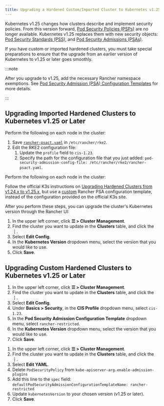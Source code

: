 ```yaml
---
title: Upgrading a Hardened Custom/Imported Cluster to Kubernetes v1.25
---
```


<head>
  <link rel="canonical" href="https://ranchermanager.docs.rancher.com/getting-started/installation-and-upgrade/install-upgrade-on-a-kubernetes-cluster/upgrade-a-hardened-cluster-to-k8s-v1-25"/>
</head>

Kubernetes v1.25 changes how clusters describe and implement security policies. From this version forward, [Pod Security Policies (PSPs)](https://kubernetes.io/docs/concepts/security/pod-security-policy/) are no longer available. Kubernetes v1.25 replaces them with new security objects: [Pod Security Standards (PSS)](https://kubernetes.io/docs/concepts/security/pod-security-standards/), and [Pod Security Admissions (PSAs)](https://kubernetes.io/docs/concepts/security/pod-security-admission/).

If you have custom or imported hardened clusters, you must take special preparations to ensure that the upgrade from an earlier version of Kubernetes to v1.25 or later goes smoothly.

:::note

After you upgrade to v1.25, add the necessary Rancher namespace exemptions. See [Pod Security Admission (PSA) Configuration Templates](../../../how-to-guides/new-user-guides/authentication-permissions-and-global-configuration/psa-config-templates.md#exempting-required-rancher-namespaces) for more details.

:::

## Upgrading Imported Hardened Clusters to Kubernetes v1.25 or Later

<Tabs groupId="k8s-distro">
<TabItem value="RKE2" default>

Perform the following on each node in the cluster:
1. Save [`rancher-psact.yaml`](./rancher-psact.yaml) in `/etc/rancher/rke2`.
1. Edit the RKE2 configuration file:
   1. Update the `profile` field to `cis-1.23`.
   1. Specify the path for the configuration file that you just added: `pod-security-admission-config-file: /etc/rancher/rke2/rancher-psact.yaml`.

</TabItem>
<TabItem value="K3s">

Perform the following on each node in the cluster:

Follow the official K3s instructions on [Upgrading Hardened Clusters from v1.24.x to v1.25.x](https://docs.k3s.io/known-issues#hardened-125), but use a [custom](./rancher-psact.yaml) Rancher PSA configuration template, instead of the configuration provided on the official K3s site.
</TabItem>
</Tabs>

After you perform these steps, you can upgrade the cluster's Kubernetes version through the Rancher UI:

1. In the upper left corner, click **☰ > Cluster Management**.
1. Find the cluster you want to update in the **Clusters** table, and click the **⋮**.
1. Select **Edit Config**.
1. In the **Kubernetes Version** dropdown menu, select the version that you would like to use.
1. Click **Save**.

## Upgrading Custom Hardened Clusters to Kubernetes v1.25 or Later

<Tabs groupId="k8s-distro">
<TabItem value="RKE2" default>

1. In the upper left corner, click **☰ > Cluster Management**.
1. Find the cluster you want to update in the **Clusters** table, and click the **⋮**.
1. Select **Edit Config**.
1. Under **Basics > Security**, in the **CIS Profile** dropdown menu, select `cis-1.23`.
1. In the **Pod Security Admission Configuration Template** dropdown menu, select `rancher-restricted`.
1. In the **Kubernetes Version** dropdown menu, select the version that you would like to use.
1. Click **Save**.

</TabItem>
<TabItem value="K3s">

1. In the upper left corner, click **☰ > Cluster Management**.
1. Find the cluster you want to update in the **Clusters** table, and click the **⋮**.
1. Select **Edit YAML**.
1. Delete `PodSecurityPolicy` from `kube-apiserver-arg.enable-admission-plugins`
1. Add this line to the `spec` field: `defaultPodSecurityAdmissionConfigurationTemplateName: rancher-restricted`
1. Update `kubernetesVersion` to your chosen version (v1.25 or later).
1. Click **Save**.

</TabItem>
</Tabs>
